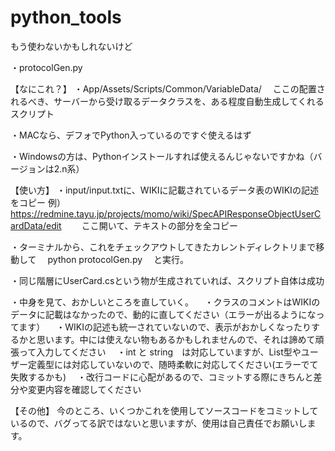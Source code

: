 # python_tools
もう使わないかもしれないけど

・protocolGen.py

【なにこれ？】
・App/Assets/Scripts/Common/VariableData/
　ここの配置されるべき、サーバーから受け取るデータクラスを、ある程度自動生成してくれるスクリプト

・MACなら、デフォでPython入っているのですぐ使えるはず

・Windowsの方は、Pythonインストールすれば使えるんじゃないですかね（バージョンは2.n系）

【使い方】
・input/input.txtに、WIKIに記載されているデータ表のWIKIの記述をコピー
例）https://redmine.tayu.jp/projects/momo/wiki/SpecAPIResponseObjectUserCardData/edit
　　ここ開いて、テキストの部分を全コピー

・ターミナルから、これをチェックアウトしてきたカレントディレクトリまで移動して
　python protocolGen.py
　と実行。

・同じ階層にUserCard.csという物が生成されていれば、スクリプト自体は成功

・中身を見て、おかしいところを直していく。
　・クラスのコメントはWIKIのデータに記載はなかったので、動的に直してください（エラーが出るようになってます）
　・WIKIの記述も統一されていないので、表示がおかしくなったりするかと思います。中には使えない物もあるかもしれませんので、それは諦めて頑張って入力してください
　・int と string　は対応していますが、List型やユーザー定義型には対応していないので、随時柔軟に対応してください(エラーでて失敗するかも)
　・改行コードに心配があるので、コミットする際にきちんと差分や変更内容を確認してください

【その他】
今のところ、いくつかこれを使用してソースコードをコミットしているので、バグってる訳ではないと思いますが、使用は自己責任でお願いします。


